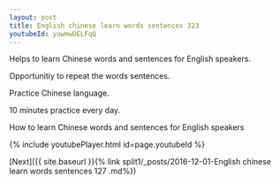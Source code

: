 ```yaml
---
layout: post
title: English chinese learn words sentences 323 
youtubeId: yuwmwDELFqQ
---
```

 
 
Helps to learn Chinese words and sentences for English speakers.

Opportunitiy to repeat the words sentences. 

Practice Chinese language. 
 
10 minutes practice every day. 
 
How to learn Chinese words and sentences for English speakers 
 
{% include youtubePlayer.html id=page.youtubeId %}
 
 
[Next]({{ site.baseurl }}{% link  split1/_posts/2016-12-01-English chinese learn words sentences 127 .md%})
 
